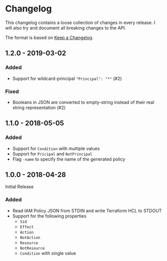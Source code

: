 # Changelog

This changelog contains a loose collection of changes in every release. I will also try and document all breaking changes to the API.

The format is based on [Keep a Changelog](http://keepachangelog.com/).

## 1.2.0 - 2019-03-02

### Added

* Support for wildcard-principal `"Principal": "*"` (#2)

### Fixed

* Booleans in JSON are converted to empty-string instead of their real string representation (#2) 

## 1.1.0 - 2018-05-05

### Added 

* Support for `Condition` with multiple values
* Support for `Pricipal` and `NotPrincipal`
* Flag `-name` to specify the name of the generated policy

## 1.0.0 - 2018-04-28

Initial Release

### Added

* Read IAM Policy JSON from STDIN and write Terraform HCL to STDOUT
* Support for the following properties
  * `Sid`
  * `Effect`
  * `Action`
  * `NotAction`
  * `Resource`
  * `NotResource`
  * `Condition` with single value
